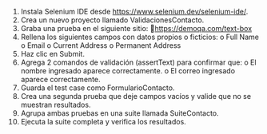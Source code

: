 1. Instala Selenium IDE desde https://www.selenium.dev/selenium-ide/.
2. Crea un nuevo proyecto llamado ValidacionesContacto.
3. Graba una prueba en el siguiente sitio:
🔗https://demoqa.com/text-box
4. Rellena los siguientes campos con datos propios o ficticios:
o Full Name
o Email
o Current Address
o Permanent Address
5. Haz clic en Submit.
6. Agrega 2 comandos de validación (assertText) para confirmar que:
o El nombre ingresado aparece correctamente.
o El correo ingresado aparece correctamente.
7. Guarda el test case como FormularioContacto.
8. Crea una segunda prueba que deje campos vacíos y valide que no se
muestran resultados.
9. Agrupa ambas pruebas en una suite llamada SuiteContacto.
10. Ejecuta la suite completa y verifica los resultados.